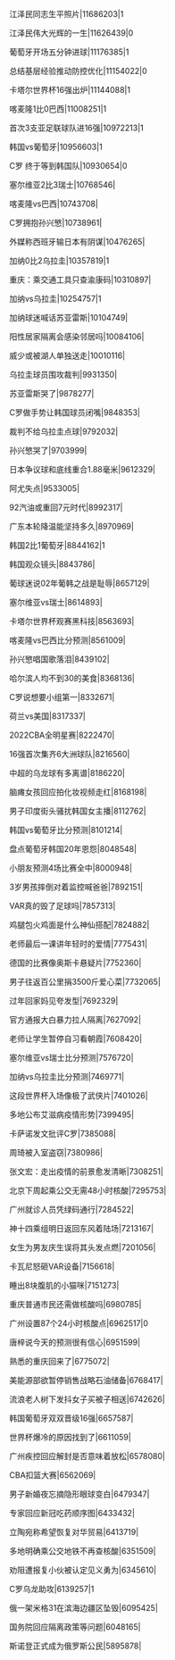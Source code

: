 江泽民同志生平照片|11686203|1

江泽民伟大光辉的一生|11626439|0

葡萄牙开场五分钟进球|11176385|1

总结基层经验推动防控优化|11154022|0

卡塔尔世界杯16强出炉|11144088|1

喀麦隆1比0巴西|11008251|1

首次3支亚足联球队进16强|10972213|1

韩国vs葡萄牙|10956603|1

C罗 终于等到韩国队|10930654|0

塞尔维亚2比3瑞士|10768546|

喀麦隆vs巴西|10743708|

C罗拥抱孙兴慜|10738961|

外媒称西班牙输日本有阴谋|10476265|

加纳0比2乌拉圭|10357819|1

重庆：乘交通工具只查渝康码|10310897|

加纳vs乌拉圭|10254757|1

加纳球迷喊话苏亚雷斯|10104749|

阳性居家隔离会感染邻居吗|10084106|

威少或被湖人单独送走|10010116|

乌拉圭球员围攻裁判|9931350|

苏亚雷斯哭了|9878277|

C罗做手势让韩国球员闭嘴|9848353|

裁判不给乌拉圭点球|9792032|

孙兴慜哭了|9703999|

日本争议球和底线重合1.88毫米|9612329|

阿尤失点|9533005|

92汽油或重回7元时代|8992317|

广东本轮降温能坚持多久|8970969|

韩国2比1葡萄牙|8844162|1

韩国观众镜头|8843786|

葡球迷说02年葡韩之战是耻辱|8657129|

塞尔维亚vs瑞士|8614893|

卡塔尔世界杯观赛黑科技|8563693|

喀麦隆vs巴西比分预测|8561009|

孙兴慜唱国歌落泪|8439102|

哈尔滨人均不到30的美食|8368136|

C罗说想要小组第一|8332671|

荷兰vs美国|8317337|

2022CBA全明星赛|8222470|

16强首次集齐6大洲球队|8216560|

中超的乌龙球有多离谱|8186220|

脑瘫女孩回应拍化妆视频走红|8168198|

男子印度街头骚扰韩国女主播|8112762|

韩国vs葡萄牙比分预测|8101214|

盘点葡萄牙韩国20年恩怨|8048548|

小朋友预测4场比赛全中|8000948|

3岁男孩摔倒对着监控喊爸爸|7892151|

VAR真的毁了足球吗|7857313|

鸡腿包火鸡面是什么神仙搭配|7824882|

老师最后一课讲年轻时的爱情|7775431|

德国的比赛像奥斯卡悬疑片|7752360|

男子往返百公里捐3500斤爱心菜|7732065|

过年回家妈见夸发型|7692329|

官方通报大白暴力拉人隔离|7627092|

老师让学生暂停自习看朝霞|7608420|

塞尔维亚vs瑞士比分预测|7576720|

加纳vs乌拉圭比分预测|7469771|

这段世界杯入场像极了武侠片|7401026|

多地公布艾滋病疫情形势|7399495|

卡萨诺发文批评C罗|7385088|

周琦被入室盗窃|7380986|

张文宏：走出疫情的前景愈发清晰|7308251|

北京下周起乘公交无需48小时核酸|7295753|

广州就诊人员凭绿码通行|7284522|

神十四乘组明日返回东风着陆场|7213167|

女生为男友庆生误将其头发点燃|7201056|

卡瓦尼怒砸VAR设备|7156618|

睡出8块腹肌的小猫咪|7151273|

重庆普通市民还需做核酸吗|6980785|

广州设置87个24小时核酸点|6962517|0

唐梓说今天的预测很有信心|6951599|

熟悉的重庆回来了|6775072|

美能源部欲暂停销售战略石油储备|6768417|

流浪老人树下发抖女子买被子相送|6742626|

韩国葡萄牙双双晋级16强|6657587|

世界杯爆冷的原因找到了|6611059|

广州疾控回应解封是否意味着放松|6578080|

CBA扣篮大赛|6562069|

男子新婚夜忘摘隐形眼球变白|6479347|

专家回应新冠吃药顺序图|6433432|

立陶宛称希望恢复对华贸易|6413719|

多地明确乘公交地铁不再查核酸|6351509|

劝阻遭报复小伙被认定见义勇为|6345610|

C罗乌龙助攻|6139257|1

俄一架米格31在滨海边疆区坠毁|6095425|

国务院回应隔离政策等问题|6048165|

斯诺登正式成为俄罗斯公民|5895878|

